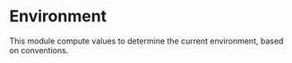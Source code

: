 # Environment

This module compute values to determine the current environment, based on conventions.
